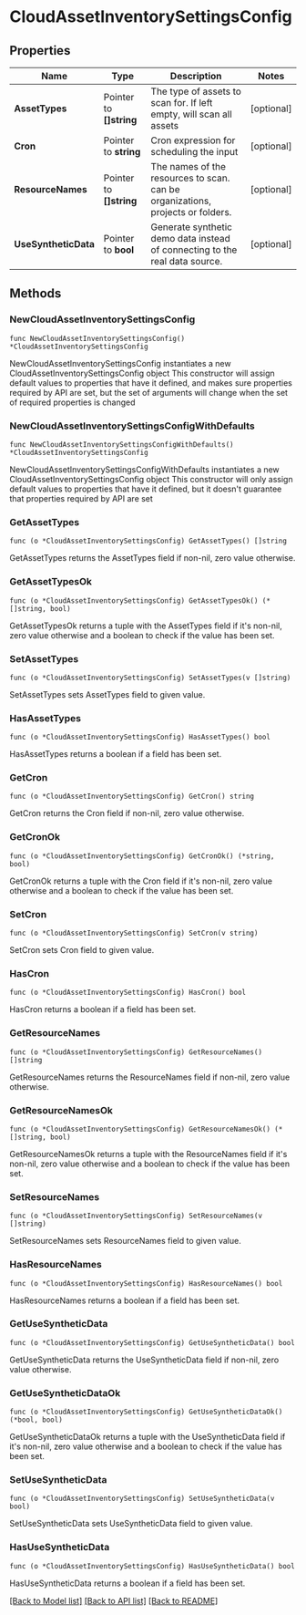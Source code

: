 # CloudAssetInventorySettingsConfig

## Properties

Name | Type | Description | Notes
------------ | ------------- | ------------- | -------------
**AssetTypes** | Pointer to **[]string** | The type of assets to scan for.  If left empty, will scan all assets | [optional] 
**Cron** | Pointer to **string** | Cron expression for scheduling the input | [optional] 
**ResourceNames** | Pointer to **[]string** | The names of the resources to scan. can be organizations, projects or folders. | [optional] 
**UseSyntheticData** | Pointer to **bool** | Generate synthetic demo data instead of connecting to the real data source. | [optional] 

## Methods

### NewCloudAssetInventorySettingsConfig

`func NewCloudAssetInventorySettingsConfig() *CloudAssetInventorySettingsConfig`

NewCloudAssetInventorySettingsConfig instantiates a new CloudAssetInventorySettingsConfig object
This constructor will assign default values to properties that have it defined,
and makes sure properties required by API are set, but the set of arguments
will change when the set of required properties is changed

### NewCloudAssetInventorySettingsConfigWithDefaults

`func NewCloudAssetInventorySettingsConfigWithDefaults() *CloudAssetInventorySettingsConfig`

NewCloudAssetInventorySettingsConfigWithDefaults instantiates a new CloudAssetInventorySettingsConfig object
This constructor will only assign default values to properties that have it defined,
but it doesn't guarantee that properties required by API are set

### GetAssetTypes

`func (o *CloudAssetInventorySettingsConfig) GetAssetTypes() []string`

GetAssetTypes returns the AssetTypes field if non-nil, zero value otherwise.

### GetAssetTypesOk

`func (o *CloudAssetInventorySettingsConfig) GetAssetTypesOk() (*[]string, bool)`

GetAssetTypesOk returns a tuple with the AssetTypes field if it's non-nil, zero value otherwise
and a boolean to check if the value has been set.

### SetAssetTypes

`func (o *CloudAssetInventorySettingsConfig) SetAssetTypes(v []string)`

SetAssetTypes sets AssetTypes field to given value.

### HasAssetTypes

`func (o *CloudAssetInventorySettingsConfig) HasAssetTypes() bool`

HasAssetTypes returns a boolean if a field has been set.

### GetCron

`func (o *CloudAssetInventorySettingsConfig) GetCron() string`

GetCron returns the Cron field if non-nil, zero value otherwise.

### GetCronOk

`func (o *CloudAssetInventorySettingsConfig) GetCronOk() (*string, bool)`

GetCronOk returns a tuple with the Cron field if it's non-nil, zero value otherwise
and a boolean to check if the value has been set.

### SetCron

`func (o *CloudAssetInventorySettingsConfig) SetCron(v string)`

SetCron sets Cron field to given value.

### HasCron

`func (o *CloudAssetInventorySettingsConfig) HasCron() bool`

HasCron returns a boolean if a field has been set.

### GetResourceNames

`func (o *CloudAssetInventorySettingsConfig) GetResourceNames() []string`

GetResourceNames returns the ResourceNames field if non-nil, zero value otherwise.

### GetResourceNamesOk

`func (o *CloudAssetInventorySettingsConfig) GetResourceNamesOk() (*[]string, bool)`

GetResourceNamesOk returns a tuple with the ResourceNames field if it's non-nil, zero value otherwise
and a boolean to check if the value has been set.

### SetResourceNames

`func (o *CloudAssetInventorySettingsConfig) SetResourceNames(v []string)`

SetResourceNames sets ResourceNames field to given value.

### HasResourceNames

`func (o *CloudAssetInventorySettingsConfig) HasResourceNames() bool`

HasResourceNames returns a boolean if a field has been set.

### GetUseSyntheticData

`func (o *CloudAssetInventorySettingsConfig) GetUseSyntheticData() bool`

GetUseSyntheticData returns the UseSyntheticData field if non-nil, zero value otherwise.

### GetUseSyntheticDataOk

`func (o *CloudAssetInventorySettingsConfig) GetUseSyntheticDataOk() (*bool, bool)`

GetUseSyntheticDataOk returns a tuple with the UseSyntheticData field if it's non-nil, zero value otherwise
and a boolean to check if the value has been set.

### SetUseSyntheticData

`func (o *CloudAssetInventorySettingsConfig) SetUseSyntheticData(v bool)`

SetUseSyntheticData sets UseSyntheticData field to given value.

### HasUseSyntheticData

`func (o *CloudAssetInventorySettingsConfig) HasUseSyntheticData() bool`

HasUseSyntheticData returns a boolean if a field has been set.


[[Back to Model list]](../README.md#documentation-for-models) [[Back to API list]](../README.md#documentation-for-api-endpoints) [[Back to README]](../README.md)


